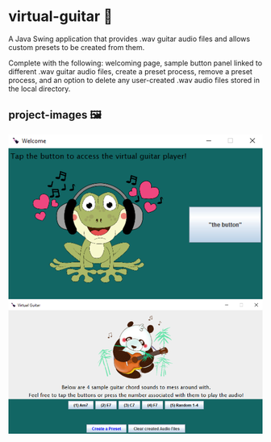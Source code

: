# virtual-guitar 🎸
A Java Swing application that provides .wav guitar audio files and allows custom presets to be created from them. 

Complete with the following: welcoming page, sample button panel linked to different .wav guitar audio files, create a preset process, remove a preset process, and an option to delete any user-created .wav audio files stored in the local directory.


## project-images 🖼️

<img src="images/launchdemo.png"> <img src="images/playerdemo.png">



